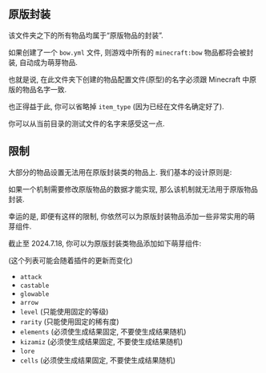 ## 原版封装

该文件夹之下的所有物品均属于“原版物品的封装”.

如果创建了一个 `bow.yml` 文件, 则游戏中所有的 `minecraft:bow` 物品都将会被封装, 自动成为萌芽物品.

也就是说, 在此文件夹下创建的物品配置文件(原型)的名字必须跟 Minecraft 中原版的物品名字一致.

也正得益于此, 你可以省略掉 `item_type` (因为已经在文件名确定好了).

你可以从当前目录的测试文件的名字来感受这一点.

## 限制

大部分的物品设置无法用在原版封装类的物品上. 我们基本的设计原则是:

如果一个机制需要修改原版物品的数据才能实现, 那么该机制就无法用于原版物品封装.

幸运的是, 即便有这样的限制, 你依然可以为原版封装物品添加一些非常实用的萌芽组件.

截止至 2024.7.18, 你可以为原版封装类物品添加如下萌芽组件:

(这个列表可能会随着插件的更新而变化)

- `attack`
- `castable`
- `glowable`
- `arrow`
- `level` (只能使用固定的等级)
- `rarity` (只能使用固定的稀有度)
- `elements` (必须使生成结果固定, 不要使生成结果随机)
- `kizamiz` (必须使生成结果固定, 不要使生成结果随机)
- `lore`
- `cells` (必须使生成结果固定, 不要使生成结果随机)
